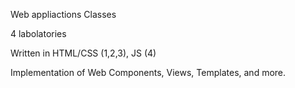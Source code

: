 Web appliactions Classes 

4 labolatories

Written in HTML/CSS (1,2,3), JS (4)

Implementation of Web Components, Views, Templates, and more.
